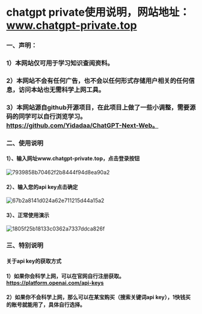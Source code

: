 # chatgpt private使用说明，网站地址：www.chatgpt-private.top

### 一、声明：
### 1）本网站仅可用于学习知识查阅资料。
### 2）本网站不会有任何广告，也不会以任何形式存储用户相关的任何信息，访问本站也无需科学上网工具。
### 3）本网站源自github开源项目，在此项目上做了一些小调整，需要源码的同学可以自行浏览学习。https://github.com/Yidadaa/ChatGPT-Next-Web。

### 二、使用说明
#### 1）、输入网址www.chatgpt-private.top，点击登录按钮
![7939858b70462f2b8444f94d8ea90a2](https://github.com/Enbuly/pencil/assets/15280614/30d484e0-33bf-4bfa-9c8b-b12d587a74aa)
#### 2）、输入您的api key点击确定
![67b2a8141d024a62e711215d44a15a2](https://github.com/Enbuly/pencil/assets/15280614/9ad862b5-c284-408d-9327-508da0d4df94)
#### 3）、正常使用演示
![1805f25b18133c0362a7337ddca826f](https://github.com/Enbuly/pencil/assets/15280614/e5e6f9cc-1da6-4b52-bffc-63af5aa328b8)

### 三、特别说明
#### 关于api key的获取方式
#### 1）如果你会科学上网，可以在官网自行注册获取。https://platform.openai.com/api-keys
#### 2）如果你不会科学上网，那么可以在某宝购买（搜索关键词api key），1快钱买的账号就能用了，具体自行选择。

